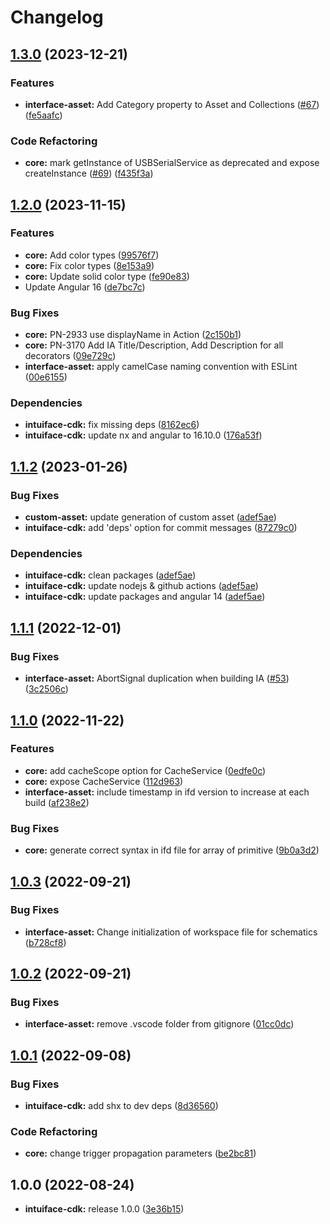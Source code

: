 # Changelog

## [1.3.0](https://github.com/intuiface/intuiface-cdk/compare/v1.2.0...v1.3.0) (2023-12-21)


### Features

* **interface-asset:** Add Category property to Asset and Collections ([#67](https://github.com/intuiface/intuiface-cdk/issues/67)) ([fe5aafc](https://github.com/intuiface/intuiface-cdk/commit/fe5aafc87ad3301ca4b4e456645e98e2b0395b8f))


### Code Refactoring

* **core:** mark getInstance of USBSerialService as deprecated and expose createInstance ([#69](https://github.com/intuiface/intuiface-cdk/issues/69)) ([f435f3a](https://github.com/intuiface/intuiface-cdk/commit/f435f3ad3fb0a30a824dfa23e6cf71eae1cac362))

## [1.2.0](https://github.com/intuiface/intuiface-cdk/compare/v1.1.2...v1.2.0) (2023-11-15)


### Features

* **core:** Add color types ([99576f7](https://github.com/intuiface/intuiface-cdk/commit/99576f781e45897bfa1ea2bb1c9e2a31e80140de))
* **core:** Fix color types ([8e153a9](https://github.com/intuiface/intuiface-cdk/commit/8e153a9ef0facc6bc928f53b092be732ceed8088))
* **core:** Update solid color type ([fe90e83](https://github.com/intuiface/intuiface-cdk/commit/fe90e83edea790d279a8807e15a1af6183c475d4))
* Update Angular 16 ([de7bc7c](https://github.com/intuiface/intuiface-cdk/commit/de7bc7c92dccf96b1dac013ce68a11b11f970ffb))


### Bug Fixes

* **core:** PN-2933 use displayName in Action ([2c150b1](https://github.com/intuiface/intuiface-cdk/commit/2c150b125919236eee3eab98253c88961fd6adca))
* **core:** PN-3170 Add IA Title/Description, Add Description for all decorators ([09e729c](https://github.com/intuiface/intuiface-cdk/commit/09e729ce65fcb202c89cc968ab09949ea8cf7427))
* **interface-asset:** apply camelCase naming convention with ESLint ([00e6155](https://github.com/intuiface/intuiface-cdk/commit/00e6155682b1ca31066a110c4919212b423dd890))


### Dependencies

* **intuiface-cdk:** fix missing deps ([8162ec6](https://github.com/intuiface/intuiface-cdk/commit/8162ec6d5983241af875cf799978793f1afc6f6b))
* **intuiface-cdk:** update nx and angular to 16.10.0 ([176a53f](https://github.com/intuiface/intuiface-cdk/commit/176a53fde11e95038af2b0dfb5ca042c5f760f18))

## [1.1.2](https://github.com/intuiface/intuiface-cdk/compare/v1.1.1...v1.1.2) (2023-01-26)


### Bug Fixes

* **custom-asset:** update generation of custom asset ([adef5ae](https://github.com/intuiface/intuiface-cdk/commit/adef5ae748f701f39bcf4bfb372274e6c54437e6))
* **intuiface-cdk:** add 'deps' option for commit messages ([87279c0](https://github.com/intuiface/intuiface-cdk/commit/87279c0b7efe5cf9032114ebb4bc9114033252c2))


### Dependencies

* **intuiface-cdk:** clean packages ([adef5ae](https://github.com/intuiface/intuiface-cdk/commit/adef5ae748f701f39bcf4bfb372274e6c54437e6))
* **intuiface-cdk:** update nodejs & github actions ([adef5ae](https://github.com/intuiface/intuiface-cdk/commit/adef5ae748f701f39bcf4bfb372274e6c54437e6))
* **intuiface-cdk:** update packages and angular 14 ([adef5ae](https://github.com/intuiface/intuiface-cdk/commit/adef5ae748f701f39bcf4bfb372274e6c54437e6))

## [1.1.1](https://github.com/intuiface/intuiface-cdk/compare/v1.1.0...v1.1.1) (2022-12-01)


### Bug Fixes

* **interface-asset:** AbortSignal duplication when building IA ([#53](https://github.com/intuiface/intuiface-cdk/issues/53)) ([3c2506c](https://github.com/intuiface/intuiface-cdk/commit/3c2506c97d927293f772c57150fb52e8d334297d))

## [1.1.0](https://github.com/intuiface/intuiface-cdk/compare/v1.0.3...v1.1.0) (2022-11-22)


### Features

* **core:** add cacheScope option for CacheService ([0edfe0c](https://github.com/intuiface/intuiface-cdk/commit/0edfe0c990bc2e5bfe7a10ad914a4fad5cc2a8aa))
* **core:** expose CacheService ([112d963](https://github.com/intuiface/intuiface-cdk/commit/112d963309cb2ea2e8bc3e510911a471c5615c87))
* **interface-asset:** include timestamp in ifd version to increase at each build ([af238e2](https://github.com/intuiface/intuiface-cdk/commit/af238e2c1e740e54dc979e80a669c6b7792578b9))


### Bug Fixes

* **core:** generate correct syntax in ifd file for array of primitive ([9b0a3d2](https://github.com/intuiface/intuiface-cdk/commit/9b0a3d2fadc1f80041779c6c20331651cb4b4353))

## [1.0.3](https://github.com/intuiface/intuiface-cdk/compare/v1.0.2...v1.0.3) (2022-09-21)


### Bug Fixes

* **interface-asset:** Change initialization of workspace file for schematics ([b728cf8](https://github.com/intuiface/intuiface-cdk/commit/b728cf8343de7ef5e5c8c193cb9b3ab69bfb9421))

## [1.0.2](https://github.com/intuiface/intuiface-cdk/compare/v1.0.1...v1.0.2) (2022-09-21)


### Bug Fixes

* **interface-asset:** remove .vscode folder from gitignore ([01cc0dc](https://github.com/intuiface/intuiface-cdk/commit/01cc0dcc33292d81ef1245473f1a87270b9aa3f8))

## [1.0.1](https://github.com/intuiface/intuiface-cdk/compare/v1.0.0...v1.0.1) (2022-09-08)


### Bug Fixes

* **intuiface-cdk:** add shx to dev deps ([8d36560](https://github.com/intuiface/intuiface-cdk/commit/8d3656049a6db825435f5fa162797055f735c625))


### Code Refactoring

* **core:** change trigger propagation parameters ([be2bc81](https://github.com/intuiface/intuiface-cdk/commit/be2bc81747bf5b0acb081e3bae85b161663231df))

## 1.0.0 (2022-08-24)

* **intuiface-cdk:** release 1.0.0 ([3e36b15](https://github.com/intuiface/intuiface-cdk/commit/3e36b15b1126bf3a83bccf476416ed5b3f84973c))
